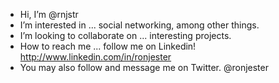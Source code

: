 - Hi, I’m @rnjstr
- I’m interested in ... social networking, among other things.
- I’m looking to collaborate on ... interesting projects.
- How to reach me ... follow me on Linkedin! http://www.linkedin.com/in/ronjester
-   You may also follow and message me on Twitter. @ronjester

<!---
rnjstr/rnjstr is a special repository because its `README.md` (this file) appears on your GitHub profile.
You can click the Preview link to take a look at your changes.
--->
